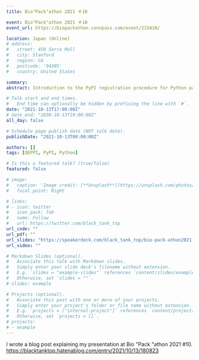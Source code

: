 ```yaml
---
title: Bio"Pack"athon 2021 ＃10

event: Bio"Pack"athon 2021 ＃10
event_url: https://biopackathon.connpass.com/event/215418/

location: Japan (Online)
# address:
#   street: 450 Serra Mall
#   city: Stanford
#   region: CA
#   postcode: '94305'
#   country: United States

summary: 
abstract: Introduction to the PyPI registration procedure for Python packages, using the example of QEPPI development to PyPI registration

# Talk start and end times.
#   End time can optionally be hidden by prefixing the line with `#`.
date: "2021-10-13T17:00:00Z"
# date_end: "2030-10-13T19:00:00Z"
all_day: false

# Schedule page publish date (NOT talk date).
publishDate: "2021-10-13T00:00:00Z"

authors: []
tags: [QEPPI, PyPI, Python]

# Is this a featured talk? (true/false)
featured: false

# image:
#   caption: 'Image credit: [**Unsplash**](https://unsplash.com/photos/bzdhc5b3Bxs)'
#   focal_point: Right

# links:
# - icon: twitter
#   icon_pack: fab
#   name: Follow
#   url: https://twitter.com/black_tank_top
url_code: ""
url_pdf: ""
url_slides: "https://speakerdeck.com/black_tank_top/bio-pack-athon2021-number-10-introduction-to-the-pypi-registration-process-for-python-packages"
url_video: ""

# Markdown Slides (optional).
#   Associate this talk with Markdown slides.
#   Simply enter your slide deck's filename without extension.
#   E.g. `slides = "example-slides"` references `content/slides/example-slides.md`.
#   Otherwise, set `slides = ""`.
# slides: example

# Projects (optional).
#   Associate this post with one or more of your projects.
#   Simply enter your project's folder or file name without extension.
#   E.g. `projects = ["internal-project"]` references `content/project/deep-learning/index.md`.
#   Otherwise, set `projects = []`.
# projects:
# - example
---
```


I wrote a blog post explaining my presentation at Bio "Pack "athon 2021 \#10. 
https://blacktanktop.hatenablog.com/entry/2021/10/13/180823
<!-- {{% callout note %}}
Click on the **Slides** button above to view the built-in slides feature.
{{% /callout %}} -->

<!-- Slides can be added in a few ways:

- **Create** slides using Wowchemy's [*Slides*](https://wowchemy.com/docs/managing-content/#create-slides) feature and link using `slides` parameter in the front matter of the talk file
- **Upload** an existing slide deck to `static/` and link using `url_slides` parameter in the front matter of the talk file
- **Embed** your slides (e.g. Google Slides) or presentation video on this page using [shortcodes](https://wowchemy.com/docs/writing-markdown-latex/).

Further event details, including [page elements](https://wowchemy.com/docs/writing-markdown-latex/) such as image galleries, can be added to the body of this page. -->
